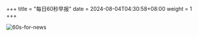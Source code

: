 +++
title = "每日60秒早报"
date = 2024-08-04T04:30:58+08:00
weight = 1
+++

![60s-for-news](/img/zaobao/zaobao.png "由 ALAPI 提供支持")
